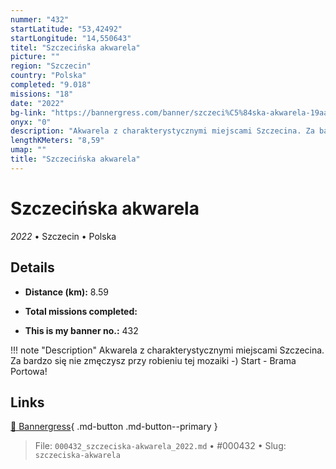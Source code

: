 ```yaml
---
nummer: "432"
startLatitude: "53,42492"
startLongitude: "14,550643"
titel: "Szczecińska akwarela"
picture: ""
region: "Szczecin"
country: "Polska"
completed: "9.018"
missions: "18"
date: "2022"
bg-link: "https://bannergress.com/banner/szczeci%C5%84ska-akwarela-19aa"
onyx: "0"
description: "Akwarela z charakterystycznymi miejscami Szczecina. Za bardzo się nie zmęczysz przy robieniu tej mozaiki -) \nStart - Brama Portowa!"
lengthKMeters: "8,59"
umap: ""
title: "Szczecińska akwarela"
---
```

# Szczecińska akwarela

*2022* • Szczecin • Polska



## Details
- **Distance (km):** 8.59

- **Total missions completed:** 
- **This is my banner no.:** 432


!!! note "Description"
    Akwarela z charakterystycznymi miejscami Szczecina. Za bardzo się nie zmęczysz przy robieniu tej mozaiki -) 
Start - Brama Portowa!



## Links
[🔗 Bannergress](https://bannergress.com/banner/szczeci%C5%84ska-akwarela-19aa){ .md-button .md-button--primary }



> File: `000432_szczeciska-akwarela_2022.md` • #000432 • Slug: `szczeciska-akwarela`
